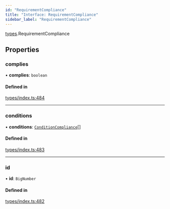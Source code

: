 ```yaml
---
id: "RequirementCompliance"
title: "Interface: RequirementCompliance"
sidebar_label: "RequirementCompliance"
---
```


[types](../../../modules/Types/Types.md).RequirementCompliance

## Properties

### complies

• **complies**: `boolean`

#### Defined in

[types/index.ts:484](https://github.com/PolymeshAssociation/polymesh-sdk/blob/2d3ac2aea/src/types/index.ts#L484)

___

### conditions

• **conditions**: [`ConditionCompliance`](../ConditionCompliance/ConditionCompliance.md)[]

#### Defined in

[types/index.ts:483](https://github.com/PolymeshAssociation/polymesh-sdk/blob/2d3ac2aea/src/types/index.ts#L483)

___

### id

• **id**: `BigNumber`

#### Defined in

[types/index.ts:482](https://github.com/PolymeshAssociation/polymesh-sdk/blob/2d3ac2aea/src/types/index.ts#L482)
